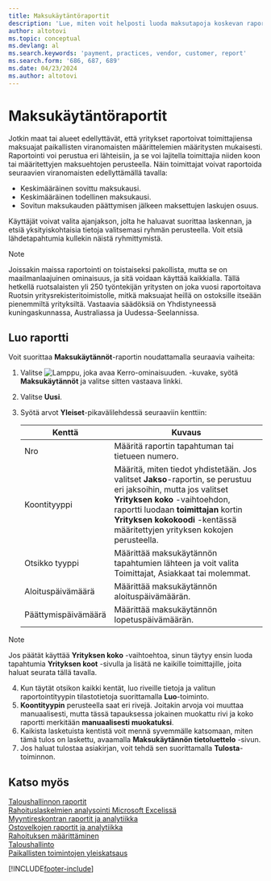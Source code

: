 ```yaml
---
title: Maksukäytäntöraportit
description: 'Lue, miten voit helposti luoda maksutapoja koskevan raportin myyjille ja asiakkaille.'
author: altotovi
ms.topic: conceptual
ms.devlang: al
ms.search.keywords: 'payment, practices, vendor, customer, report'
ms.search.form: '686, 687, 689'
ms.date: 04/23/2024
ms.author: altotovi
--- 
```


# Maksukäytäntöraportit  

Jotkin maat tai alueet edellyttävät, että yritykset raportoivat toimittajiensa maksuajat paikallisten viranomaisten määrittelemien määritysten mukaisesti. Raportointi voi perustua eri lähteisiin, ja se voi lajitella toimittajia niiden koon tai määritettyjen maksuehtojen perusteella. Näin toimittajat voivat raportoida seuraavien viranomaisten edellyttämällä tavalla:  

- Keskimääräinen sovittu maksukausi.  
- Keskimääräinen todellinen maksukausi.   
- Sovitun maksukauden päättymisen jälkeen maksettujen laskujen osuus. 

Käyttäjät voivat valita ajanjakson, jolta he haluavat suorittaa laskennan, ja etsiä yksityiskohtaisia tietoja valitsemasi ryhmän perusteella. Voit etsiä lähdetapahtumia kullekin näistä ryhmittymistä. 

> [!NOTE]
> Joissakin maissa raportointi on toistaiseksi pakollista, mutta se on maailmanlaajuinen ominaisuus, ja sitä voidaan käyttää kaikkialla. Tällä hetkellä ruotsalaisten yli 250 työntekijän yritysten on joka vuosi raportoitava Ruotsin yritysrekisteritoimistolle, mitkä maksuajat heillä on ostoksille itseään pienemmiltä yrityksiltä. Vastaavia säädöksiä on Yhdistyneessä kuningaskunnassa, Australiassa ja Uudessa-Seelannissa.  

## Luo raportti 

Voit suorittaa **Maksukäytännöt**-raportin noudattamalla seuraavia vaiheita:

1. Valitse ![Lamppu, joka avaa Kerro-ominaisuuden.](media/ui-search/search_small.png "Kerro, mitä haluat tehdä") -kuvake, syötä **Maksukäytännöt** ja valitse sitten vastaava linkki. 
2. Valitse **Uusi**.
3. Syötä arvot **Yleiset**-pikavälilehdessä seuraaviin kenttiin:

   | Kenttä | Kuvaus |
   |---------|-----------------------------------|
   | Nro | Määritä raportin tapahtuman tai tietueen numero. |
   | Koontityyppi | Määritä, miten tiedot yhdistetään. Jos valitset **Jakso**-raportin, se perustuu eri jaksoihin, mutta jos valitset **Yrityksen koko** -vaihtoehdon, raportti luodaan **toimittajan** kortin **Yrityksen kokokoodi** -kentässä määritettyjen yrityksen kokojen perusteella. |
   | Otsikko tyyppi | Määrittää maksukäytännön tapahtumien lähteen ja voit valita Toimittajat, Asiakkaat tai molemmat. |
   | Aloituspäivämäärä | Määrittää maksukäytännön aloituspäivämäärän. |
   | Päättymispäivämäärä | Määrittää maksukäytännön lopetuspäivämäärän. |

> [!NOTE]
> Jos päätät käyttää **Yrityksen koko** -vaihtoehtoa, sinun täytyy ensin luoda tapahtumia **Yrityksen koot** -sivulla ja lisätä ne kaikille toimittajille, joita haluat seurata tällä tavalla.

4. Kun täytät otsikon kaikki kentät, luo riveille tietoja ja valitun raportointityypin tilastotietoja suorittamalla **Luo**-toiminto.
5. **Koontityypin** perusteella saat eri rivejä. Joitakin arvoja voi muuttaa manuaalisesti, mutta tässä tapauksessa jokainen muokattu rivi ja koko raportti merkitään **manuaalisesti muokatuksi**.
6. Kaikista lasketuista kentistä voit mennä syvemmälle katsomaan, miten tämä tulos on laskettu, avaamalla **Maksukäytännön tietoluettelo** -sivun.
7. Jos haluat tulostaa asiakirjan, voit tehdä sen suorittamalla **Tulosta**-toiminnon.

## Katso myös

[Taloushallinnon raportit](finance-reports.md)  
[Rahoituslaskelmien analysointi Microsoft Excelissä](finance-analyze-excel.md)  
[Myyntireskontran raportit ja analytiikka](receivables-reports.md)  
[Ostovelkojen raportit ja analytiikka](payables-reports.md)  
[Rahoituksen määrittäminen](finance-setup-finance.md)  
[Taloushallinto](finance.md)  
[Paikallisten toimintojen yleiskatsaus](about-localization.md)  

[!INCLUDE[footer-include](includes/footer-banner.md)]
